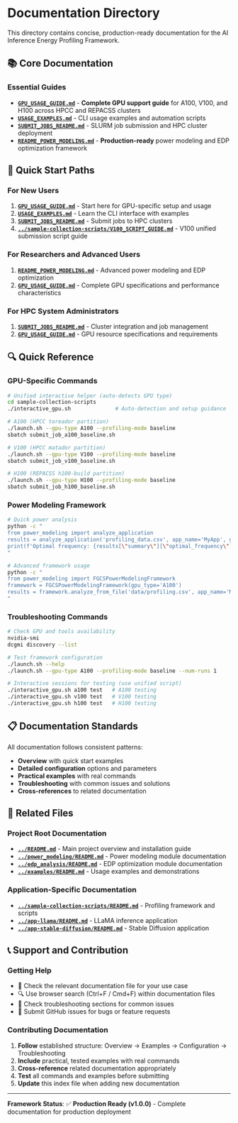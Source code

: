 # Documentation Directory

This directory contains concise, production-ready documentation for the AI Inference Energy Profiling Framework.

## 📚 Core Documentation

### **Essential Guides**
- **[`GPU_USAGE_GUIDE.md`](GPU_USAGE_GUIDE.md)** - **Complete GPU support guide** for A100, V100, and H100 across HPCC and REPACSS clusters
- **[`USAGE_EXAMPLES.md`](USAGE_EXAMPLES.md)** - CLI usage examples and automation scripts
- **[`SUBMIT_JOBS_README.md`](SUBMIT_JOBS_README.md)** - SLURM job submission and HPC cluster deployment
- **[`README_POWER_MODELING.md`](README_POWER_MODELING.md)** - **Production-ready** power modeling and EDP optimization framework

## 🚀 Quick Start Paths

### For New Users
1. **[`GPU_USAGE_GUIDE.md`](GPU_USAGE_GUIDE.md)** - Start here for GPU-specific setup and usage
2. **[`USAGE_EXAMPLES.md`](USAGE_EXAMPLES.md)** - Learn the CLI interface with examples
3. **[`SUBMIT_JOBS_README.md`](SUBMIT_JOBS_README.md)** - Submit jobs to HPC clusters
4. **[`../sample-collection-scripts/V100_SCRIPT_GUIDE.md`](../sample-collection-scripts/V100_SCRIPT_GUIDE.md)** - V100 unified submission script guide

### For Researchers and Advanced Users  
1. **[`README_POWER_MODELING.md`](README_POWER_MODELING.md)** - Advanced power modeling and EDP optimization
2. **[`GPU_USAGE_GUIDE.md`](GPU_USAGE_GUIDE.md)** - Complete GPU specifications and performance characteristics

### For HPC System Administrators
1. **[`SUBMIT_JOBS_README.md`](SUBMIT_JOBS_README.md)** - Cluster integration and job management
2. **[`GPU_USAGE_GUIDE.md`](GPU_USAGE_GUIDE.md)** - GPU resource specifications and requirements

## 🔍 Quick Reference

### GPU-Specific Commands
```bash
# Unified interactive helper (auto-detects GPU type)
cd sample-collection-scripts
./interactive_gpu.sh              # Auto-detection and setup guidance

# A100 (HPCC toreador partition)
./launch.sh --gpu-type A100 --profiling-mode baseline
sbatch submit_job_a100_baseline.sh

# V100 (HPCC matador partition)  
./launch.sh --gpu-type V100 --profiling-mode baseline
sbatch submit_job_v100_baseline.sh

# H100 (REPACSS h100-build partition)
./launch.sh --gpu-type H100 --profiling-mode baseline  
sbatch submit_job_h100_baseline.sh
```

### Power Modeling Framework
```bash
# Quick power analysis
python -c "
from power_modeling import analyze_application
results = analyze_application('profiling_data.csv', app_name='MyApp', gpu_type='A100')
print(f'Optimal frequency: {results[\"summary\"][\"optimal_frequency\"]} MHz')
"

# Advanced framework usage
python -c "
from power_modeling import FGCSPowerModelingFramework
framework = FGCSPowerModelingFramework(gpu_type='A100')
results = framework.analyze_from_file('data/profiling.csv', app_name='MyApp')
"
```

### Troubleshooting Commands
```bash
# Check GPU and tools availability
nvidia-smi
dcgmi discovery --list

# Test framework configuration  
./launch.sh --help
./launch.sh --gpu-type A100 --profiling-mode baseline --num-runs 1

# Interactive sessions for testing (use unified script)
./interactive_gpu.sh a100 test   # A100 testing
./interactive_gpu.sh v100 test   # V100 testing  
./interactive_gpu.sh h100 test   # H100 testing

```

## 📋 Documentation Standards

All documentation follows consistent patterns:
- **Overview** with quick start examples
- **Detailed configuration** options and parameters  
- **Practical examples** with real commands
- **Troubleshooting** with common issues and solutions
- **Cross-references** to related documentation

## 🔗 Related Files

### Project Root Documentation
- **[`../README.md`](../README.md)** - Main project overview and installation guide
- **[`../power_modeling/README.md`](../power_modeling/README.md)** - Power modeling module documentation
- **[`../edp_analysis/README.md`](../edp_analysis/README.md)** - EDP optimization module documentation
- **[`../examples/README.md`](../examples/README.md)** - Usage examples and demonstrations

### Application-Specific Documentation  
- **[`../sample-collection-scripts/README.md`](../sample-collection-scripts/README.md)** - Profiling framework and scripts
- **[`../app-llama/README.md`](../app-llama/README.md)** - LLaMA inference application
- **[`../app-stable-diffusion/README.md`](../app-stable-diffusion/README.md)** - Stable Diffusion application

## 📞 Support and Contribution

### Getting Help
- 📖 Check the relevant documentation file for your use case
- 🔍 Use browser search (Ctrl+F / Cmd+F) within documentation files  
- 🐛 Check troubleshooting sections for common issues
- 💬 Submit GitHub issues for bugs or feature requests

### Contributing Documentation
1. **Follow** established structure: Overview → Examples → Configuration → Troubleshooting
2. **Include** practical, tested examples with real commands
3. **Cross-reference** related documentation appropriately
4. **Test** all commands and examples before submitting
5. **Update** this index file when adding new documentation

---

**Framework Status**: ✅ **Production Ready (v1.0.0)** - Complete documentation for production deployment
